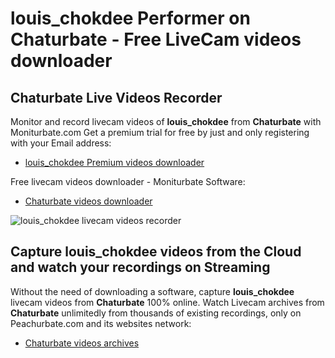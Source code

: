 # louis_chokdee Performer on Chaturbate - Free LiveCam videos downloader

## Chaturbate Live Videos Recorder

Monitor and record livecam videos of **louis_chokdee** from **Chaturbate** with Moniturbate.com
Get a premium trial for free by just and only registering with your Email address:
* [louis_chokdee Premium videos downloader](https://moniturbate.com/request-demo-licence-key.html)

Free livecam videos downloader - Moniturbate Software:
* [Chaturbate videos downloader](https://moniturbate.com/moniturbate-download-software.html)

![louis_chokdee livecam videos recorder](https://peachurnet.com/templates/moniturbate-software.png)


## Capture louis_chokdee videos from the Cloud and watch your recordings on Streaming

Without the need of downloading a software, capture **louis_chokdee** livecam videos from **Chaturbate** 100% online.
Watch Livecam archives from **Chaturbate** unlimitedly from thousands of existing recordings, only on Peachurbate.com and its websites network:
* [Chaturbate videos archives](https://peachurnet.com/)